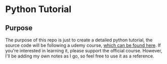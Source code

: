 # Python Tutorial

## Purpose

The purpose of this repo is just to create a detailed python tutorial, the source code will be following a udemy course, [which can be found here](https://www.udemy.com/course/python-the-complete-python-developer-course/). If you're interested in learning it, please support the official course. However, I'll be adding my own notes as I go, so feel free to use it as a reference.